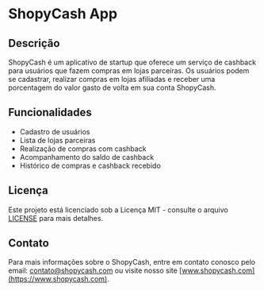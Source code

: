 # ShopyCash App

## Descrição

ShopyCash é um aplicativo de startup que oferece um serviço de cashback para usuários que fazem compras em lojas parceiras. Os usuários podem se cadastrar, realizar compras em lojas afiliadas e receber uma porcentagem do valor gasto de volta em sua conta ShopyCash.

## Funcionalidades

- Cadastro de usuários
- Lista de lojas parceiras
- Realização de compras com cashback
- Acompanhamento do saldo de cashback
- Histórico de compras e cashback recebido

## Licença

Este projeto está licenciado sob a Licença MIT - consulte o arquivo [LICENSE](LICENSE) para mais detalhes.

## Contato

Para mais informações sobre o ShopyCash, entre em contato conosco pelo email: contato@shopycash.com ou visite nosso site [www.shopycash.com](https://www.shopycash.com).
